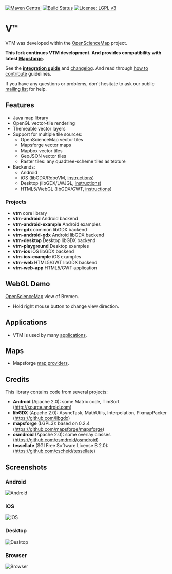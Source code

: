 [![Maven Central](https://img.shields.io/maven-central/v/com.ogiqvo/vtm.svg)](http://search.maven.org/#search%7Cga%7C1%7Cg%3A%22com.ogiqvo%22)
[![Build Status](https://travis-ci.org/schedul-xor/vtm.svg?branch=master)](https://travis-ci.org/mapsforge/vtm)
[![License: LGPL v3](https://img.shields.io/badge/License-LGPL%20v3-blue.svg)](http://www.gnu.org/licenses/lgpl-3.0)

# V™

VTM was developed within the [OpenScienceMap](https://github.com/opensciencemap) project.

**This fork continues VTM development. And provides compatibility with latest [Mapsforge](https://github.com/mapsforge/mapsforge).**

See the **[integration guide](docs/Integration.md)** and [changelog](docs/Changelog.md). And read through [how to contribute](.github/CONTRIBUTING.md) guidelines.

If you have any questions or problems, don't hesitate to ask our public [mailing list](https://groups.google.com/group/mapsforge-dev) for help.

## Features
- Java map library
- OpenGL vector-tile rendering
- Themeable vector layers
- Support for multiple tile sources:
  - OpenScienceMap vector tiles
  - Mapsforge vector maps
  - Mapbox vector tiles
  - GeoJSON vector tiles
  - Raster tiles: any quadtree-scheme tiles as texture
- Backends:
  - Android
  - iOS (libGDX/RoboVM, [instructions](docs/ios.md))
  - Desktop (libGDX/LWJGL, [instructions](docs/desktop.md))
  - HTML5/WebGL (libGDX/GWT, [instructions](docs/web.md))

### Projects
- **vtm** core library
- **vtm-android** Android backend
- **vtm-android-example** Android examples
- **vtm-gdx** common libGDX backend
- **vtm-android-gdx** Android libGDX backend
- **vtm-desktop** Desktop libGDX backend
- **vtm-playground** Desktop examples
- **vtm-ios** iOS libGDX backend
- **vtm-ios-example** iOS examples
- **vtm-web** HTML5/GWT libGDX backend
- **vtm-web-app** HTML5/GWT application

## WebGL Demo
[OpenScienceMap](http://opensciencemap.org/s3db/#scale=17,rot=61,tilt=51,lat=53.075,lon=8.807) view of Bremen.
- Hold right mouse button to change view direction.

## Applications
- VTM is used by many [applications](docs/Applications.md).

## Maps
- Mapsforge [map providers](docs/Mapsforge-Maps.md).

## Credits
This library contains code from several projects:
- **Android** (Apache 2.0): some Matrix code, TimSort (http://source.android.com)
- **libGDX** (Apache 2.0): AsyncTask, MathUtils, Interpolation, PixmapPacker (https://github.com/libgdx)
- **mapsforge** (LGPL3): based on 0.2.4 (https://github.com/mapsforge/mapsforge)
- **osmdroid** (Apache 2.0): some overlay classes (https://github.com/osmdroid/osmdroid)
- **tessellate** (SGI Free Software License B 2.0): (https://github.com/cscheid/tessellate)

## Screenshots

### Android
![Android](docs/images/android.png)

### iOS
![iOS](docs/images/ios.png)

### Desktop
![Desktop](docs/images/desktop.png)

### Browser
![Browser](docs/images/browser.png)

